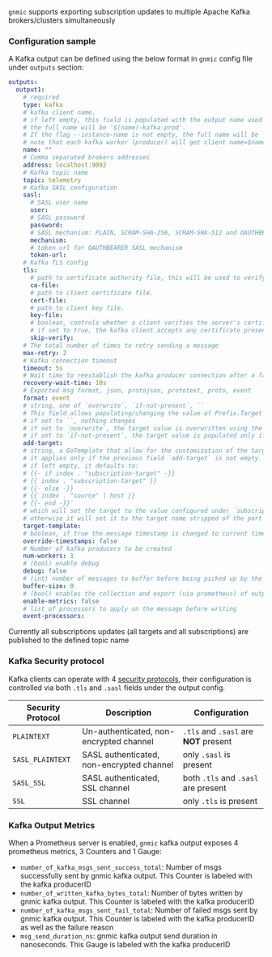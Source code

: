 `gnmic` supports exporting subscription updates to multiple Apache Kafka brokers/clusters simultaneously


### Configuration sample

A Kafka output can be defined using the below format in `gnmic` config file under `outputs` section:

```yaml
outputs:
  output1:
    # required
    type: kafka 
    # kafka client name. 
    # if left empty, this field is populated with the output name used as output ID (output1 in this example).
    # the full name will be '$(name)-kafka-prod'.
    # If the flag --instance-name is not empty, the full name will be '$(instance-name)-$(name)-kafka-prod.
    # note that each kafka worker (producer) will get client name=$name-$index
    name: ""
    # Comma separated brokers addresses
    address: localhost:9092 
    # Kafka topic name
    topic: telemetry 
    # Kafka SASL configuration
    sasl:
      # SASL user name
      user:
      # SASL password
      password:
      # SASL mechanism: PLAIN, SCRAM-SHA-256, SCRAM-SHA-512 and OAUTHBEARER are supported
      mechanism:
      # token url for OAUTHBEARER SASL mechanism
      token-url:
    # Kafka TLS config
    tls:
      # path to certificate authority file, this will be used to verify the kafka server certificate
      ca-file:
      # path to client certificate file.
      cert-file: 
      # path to client key file.
      key-file:
      # boolean, controls whether a client verifies the server's certificate chain and host name
      # if set to true, the kafka client accepts any certificate presented by the server and any host name in that certificate
      skip-verify:
    # The total number of times to retry sending a message
    max-retry: 2 
    # Kafka connection timeout
    timeout: 5s 
    # Wait time to reestablish the kafka producer connection after a failure
    recovery-wait-time: 10s 
    # Exported msg format, json, protojson, prototext, proto, event
    format: event 
    # string, one of `overwrite`, `if-not-present`, ``
    # This field allows populating/changing the value of Prefix.Target in the received message.
    # if set to ``, nothing changes 
    # if set to `overwrite`, the target value is overwritten using the template configured under `target-template`
    # if set to `if-not-present`, the target value is populated only if it is empty, still using the `target-template`
    add-target: 
    # string, a GoTemplate that allow for the customization of the target field in Prefix.Target.
    # it applies only if the previous field `add-target` is not empty.
    # if left empty, it defaults to:
    # {{- if index . "subscription-target" -}}
    # {{ index . "subscription-target" }}
    # {{- else -}}
    # {{ index . "source" | host }}
    # {{- end -}}`
    # which will set the target to the value configured under `subscription.$subscription-name.target` if any,
    # otherwise it will set it to the target name stripped of the port number (if present)
    target-template:
    # boolean, if true the message timestamp is changed to current time
    override-timestamps: false
    # Number of kafka producers to be created 
    num-workers: 1 
    # (bool) enable debug
    debug: false 
    # (int) number of messages to buffer before being picked up by the workers
    buffer-size: 0 
    # (bool) enables the collection and export (via prometheus) of output specific metrics
    enable-metrics: false 
    # list of processors to apply on the message before writing
    event-processors: 
```

Currently all subscriptions updates (all targets and all subscriptions) are published to the defined topic name

### Kafka Security protocol

Kafka clients can operate with 4 [security protocols](https://kafka.apache.org/24/javadoc/org/apache/kafka/common/security/auth/SecurityProtocol.html), 
their configuration is controlled via both `.tls` and `.sasl` fields under the output config.

**Security Protocol**  | **Description**                           | **Configuration**                       |
-----------------------|-------------------------------------------|-----------------------------------------|
`PLAINTEXT`            | Un-authenticated, non-encrypted channel   | `.tls` and `.sasl` are **NOT** present  |
`SASL_PLAINTEXT`       | SASL authenticated, non-encrypted channel | only `.sasl` is present                 |
`SASL_SSL`             | SASL authenticated, SSL channel           | both `.tls` and `.sasl` are present     |
`SSL`                  | SSL channel                               | only `.tls` is present                  |

### Kafka Output Metrics

When a Prometheus server is enabled, `gnmic` kafka output exposes 4 prometheus metrics, 3 Counters and 1 Gauge:

* `number_of_kafka_msgs_sent_success_total`: Number of msgs successfully sent by gnmic kafka output. This Counter is labeled with the kafka producerID
* `number_of_written_kafka_bytes_total`: Number of bytes written by gnmic kafka output. This Counter is labeled with the kafka producerID
* `number_of_kafka_msgs_sent_fail_total`: Number of failed msgs sent by gnmic kafka output. This Counter is labeled with the kafka producerID as well as the failure reason
* `msg_send_duration_ns`: gnmic kafka output send duration in nanoseconds. This Gauge is labeled with the kafka producerID
